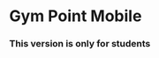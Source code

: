 <h1>Gym Point Mobile</h1>

<h3>This version is only for students<h3>

<p>
  <imgr src="src/assets/readme/mob1.png" width="300"/>
  <imgr src="src/assets/readme/mob2.png" width="300"/>
  <imgr src="src/assets/readme/mob3.png" width="300"/>
  <imgr src="src/assets/readme/mob4.png" width="300"/>
</p>

